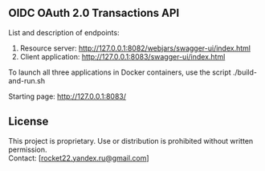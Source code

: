 ## OIDC OAuth 2.0 Transactions API

List and description of endpoints:
1) Resource server: http://127.0.0.1:8082/webjars/swagger-ui/index.html
2) Client application: http://127.0.0.1:8083/swagger-ui/index.html

To launch all three applications in Docker containers, use the script ./build-and-run.sh 

Starting page: http://127.0.0.1:8083/










































## License

This project is proprietary. Use or distribution is prohibited without written permission.  
Contact: [rocket22.yandex.ru@gmail.com]